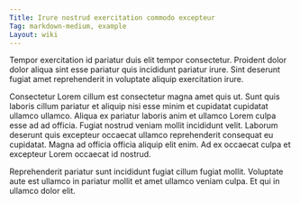 ```yaml
---
Title: Irure nostrud exercitation commodo excepteur
Tag: markdown-medium, example
Layout: wiki
---
```

Tempor exercitation id pariatur duis elit tempor consectetur. Proident dolor dolor aliqua sint esse pariatur quis incididunt pariatur irure. Sint deserunt fugiat amet reprehenderit in voluptate aliquip exercitation irure.

Consectetur Lorem cillum est consectetur magna amet quis ut. Sunt quis laboris cillum pariatur et aliquip nisi esse minim et cupidatat cupidatat ullamco ullamco. Aliqua ex pariatur laboris anim et ullamco Lorem culpa esse ad ad officia. Fugiat nostrud veniam mollit incididunt velit. Laborum deserunt quis excepteur occaecat ullamco reprehenderit consequat eu cupidatat. Magna ad officia officia aliquip elit enim. Ad ex occaecat culpa et excepteur Lorem occaecat id nostrud.

Reprehenderit pariatur sunt incididunt fugiat cillum fugiat mollit. Voluptate aute est ullamco in pariatur mollit et amet ullamco veniam culpa. Et qui in ullamco dolor elit.